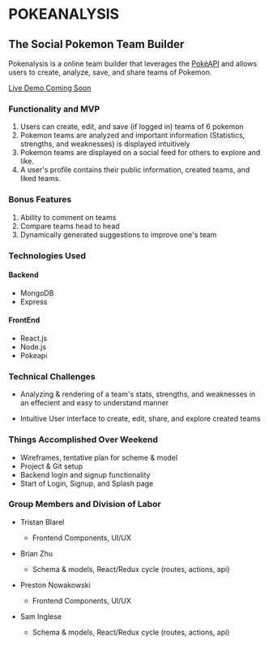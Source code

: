 # POKEANALYSIS
## The Social Pokemon Team Builder

Pokenalysis is a online team builder that leverages the [PokéAPI](https://pokeapi.co/) and allows users to create, analyze, save, and share teams of Pokemon. 

[Live Demo Coming Soon](#)


### Functionality and MVP

1. Users can create, edit, and save (if logged in) teams of 6 pokemon
2. Pokemon teams are analyzed and important information (Statistics, strengths, and weaknesses) is displayed intuitively
3. Pokemon teams are displayed on a social feed for others to explore and like.
4. A user's profile contains their public information, created teams, and liked teams.


### Bonus Features
1. Ability to comment on teams
2. Compare teams head to head
3. Dynamically generated suggestions to improve one's team

### Technologies Used

#### Backend
* MongoDB
* Express

#### FrontEnd
* React.js
* Node.js
* Pokeapi

### Technical Challenges

* Analyzing & rendering of a team's stats, strengths, and weaknesses in an effecient and easy to understand manner

* Intuitive User interface to create, edit, share, and explore created teams


### Things Accomplished Over Weekend

* Wireframes, tentative plan for scheme &  model
* Project & Git setup 
* Backend login and signup functionality
* Start of Login, Signup, and Splash page 


### Group Members and Division of Labor 

- Tristan Blarel
    * Frontend Components, UI/UX

- Brian Zhu
    *  Schema & models, React/Redux cycle (routes, actions, api)

- Preston Nowakowski
    * Frontend Components, UI/UX
 
- Sam Inglese
    * Schema & models, React/Redux cycle (routes, actions, api)
 
